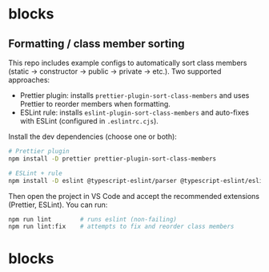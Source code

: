# blocks

Formatting / class member sorting
--------------------------------

This repo includes example configs to automatically sort class members (static -> constructor -> public -> private -> etc.). Two supported approaches:

- Prettier plugin: installs `prettier-plugin-sort-class-members` and uses Prettier to reorder members when formatting.
- ESLint rule: installs `eslint-plugin-sort-class-members` and auto-fixes with ESLint (configured in `.eslintrc.cjs`).

Install the dev dependencies (choose one or both):

```bash
# Prettier plugin
npm install -D prettier prettier-plugin-sort-class-members

# ESLint + rule
npm install -D eslint @typescript-eslint/parser @typescript-eslint/eslint-plugin eslint-plugin-sort-class-members
```

Then open the project in VS Code and accept the recommended extensions (Prettier, ESLint). You can run:

```bash
npm run lint        # runs eslint (non-failing)
npm run lint:fix    # attempts to fix and reorder class members
```
# blocks